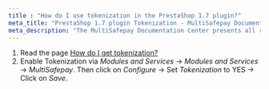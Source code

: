 ```yaml
---
title : "How do I use tokenization in the PrestaShop 1.7 plugin?"
meta_title: "PrestaShop 1.7 plugin Tokenization - MultiSafepay Documentation Center"
meta_description: "The MultiSafepay Documentation Center presents all relevant information about our Plugins and API. You can also find support pages for Payment Methods, Tools and General Questions as well as the contact details of our Support and Integration Teams."
---
```


1. Read the page [How do I get tokenization?](/tools/tokenization/tokenization-available-for-plugins)
2. Enable Tokenization via _Modules and Services_ -> _Modules and Services_ -> _MultiSafepay_. Then click on _Configure_ -> Set _Tokenization_ to YES -> Click on _Save_.
